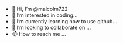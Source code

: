 - 👋 Hi, I’m @malcolm722
- 👀 I’m interested in coding...
- 🌱 I’m currently learning how to use github...
- 💞️ I’m looking to collaborate on ...
- 📫 How to reach me ...

<!---
malcolm722/malcolm722 is a ✨ special ✨ repository because its `README.md` (this file) appears on your GitHub profile.
You can click the Preview link to take a look at your changes.
--->
